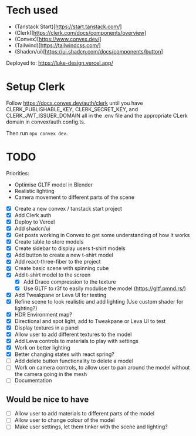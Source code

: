 # Tech used

- (Tanstack Start)[https://start.tanstack.com/]
- (Clerk)[https://clerk.com/docs/components/overview]
- (Convex)[https://www.convex.dev/]
- (Tailwind)[https://tailwindcss.com/]
- (Shadcn/ui)[https://ui.shadcn.com/docs/components/button]

Deployed to: https://luke-design.vercel.app/

# Setup Clerk

Follow https://docs.convex.dev/auth/clerk until you have
CLERK_PUBLISHABLE_KEY, CLERK_SECRET_KEY, and CLERK_JWT_ISSUER_DOMAIN all in the .env file and the appropriate CLerk domain in convex/auth.config.ts.

Then run `npx convex dev`.

# TODO

Priorities:

- Optimise GLTF model in Blender
- Realistic lighting
- Camera movement to different parts of the scene

- [x] Create a new convex / tanstack start project
- [x] Add Clerk auth
- [x] Deploy to Vercel
- [x] Add shadcn/ui
- [x] Get posts working in Convex to get some understanding of how it works
- [x] Create table to store models
- [x] Create sidebar to display users t-shirt models
- [x] Add button to create a new t-shirt model
- [x] Add react-three-fiber to the project
- [x] Create basic scene with spinning cube
- [x] Add t-shirt model to the screen
  - [x] Add Draco compression to the texture
  - [x] Use GLTF to r3f to easily modulise the model (https://gltf.pmnd.rs/)
- [x] Add Tweakpane or Leva UI for testing
- [x] Refine scene to look realistic and add lighting (Use custom shader for lighting?)
- [x] HDR Environment map?
- [x] Directional and spot light, add to Tweakpane or Leva UI to test
- [x] Display textures in a panel
- [x] Allow user to add different textures to the model
- [x] Add Leva controls to materials to play with settings
- [x] Work on better lighting
- [x] Better changing states with react spring?
- [ ] Add delete button functionality to delete a model
- [ ] Work on camera controls, to allow user to pan around the model without the camera going in the mesh
- [ ] Documentation

## Would be nice to have

- [ ] Allow user to add materials to different parts of the model
- [ ] Allow user to change colour of the model
- [ ] Make user settings, let them tinker with the scene and lighting?
